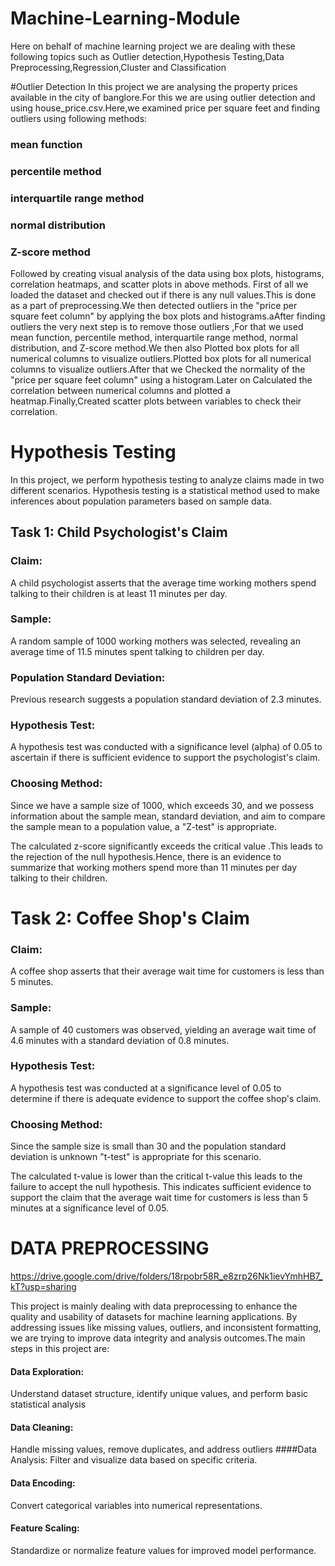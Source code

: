 # Machine-Learning-Module
Here on behalf of machine learning project we are dealing with these following topics  such as Outlier detection,Hypothesis Testing,Data Preprocessing,Regression,Cluster and Classification

#Outlier Detection
In this project we are analysing the property prices available in the city of banglore.For this we are using outlier detection and using house_price.csv.Here,we examined price per square feet and finding outliers using following methods:
### mean function
### percentile method
### interquartile range method
### normal distribution
### Z-score method
Followed by creating visual analysis of  the data using box plots, histograms, correlation heatmaps, and scatter plots in above methods.
First of all we loaded the dataset and checked out if there is any null values.This is done as a part of preprocessing.We then detected outliers in the "price per square feet  column" by applying the box plots and histograms.aAfter finding outliers the very next step is to remove those outliers ,For that we used mean function, percentile method, interquartile range method, normal distribution, and Z-score method.We then also Plotted box plots for all numerical columns to visualize outliers.Plotted box plots for all numerical columns to visualize outliers.After that we Checked the normality of the "price per square feet column" using a histogram.Later on Calculated the correlation between numerical columns and plotted a heatmap.Finally,Created scatter plots between variables to check their correlation.

# Hypothesis Testing
In this project, we perform hypothesis testing  to analyze claims made in two different scenarios. Hypothesis testing is a statistical method used to make inferences about population parameters based on sample data.
## Task 1: Child Psychologist's Claim
### Claim:
A child psychologist asserts that the average time working mothers spend talking to their children is at least 11 minutes per day.
### Sample:
A random sample of 1000 working mothers was selected, revealing an average time of 11.5 minutes spent talking to children per day.
### Population Standard Deviation:  
Previous research suggests a population standard deviation of 2.3 minutes.
### Hypothesis Test: 
A hypothesis test was conducted with a significance level (alpha) of 0.05 to ascertain if there is sufficient evidence to support the psychologist's claim.
### Choosing Method:
Since we have a sample size of 1000, which exceeds 30, and we possess information about the sample mean, standard deviation, and aim to compare the sample mean to a population value, a "Z-test" is appropriate.

The calculated z-score significantly exceeds the critical value .This leads  to the rejection of the null hypothesis.Hence, there is an evidence to summarize that working mothers spend more than 11 minutes per day talking to their children.

# Task 2: Coffee Shop's Claim
### Claim:
A coffee shop asserts that their average wait time for customers is less than 5 minutes.
### Sample: 
A sample of 40 customers was observed, yielding an average wait time of 4.6 minutes with a standard deviation of 0.8 minutes.
### Hypothesis Test: 
A hypothesis test was conducted at a significance level of 0.05 to determine if there is adequate evidence to support the coffee shop's claim.
### Choosing Method:
 Since the sample size is small than 30 and the population standard deviation is unknown "t-test" is appropriate for this scenario.
 
 The calculated t-value  is lower than the critical t-value this leads to the failure to accept the null hypothesis. This indicates sufficient evidence to support the claim that the average wait time for customers is less than 5 minutes at a significance level of 0.05.

# DATA PREPROCESSING

https://drive.google.com/drive/folders/18rpobr58R_e8zrp26Nk1ievYmhHB7_kT?usp=sharing

This project is mainly dealing with data preprocessing to enhance the quality and usability of datasets for machine learning applications. By addressing issues like missing values, outliers, and inconsistent formatting, we are trying to improve data integrity and analysis outcomes.The main steps in this project are:
#### Data Exploration:
Understand dataset structure, identify unique values, and perform basic statistical analysis
#### Data Cleaning:
Handle missing values, remove duplicates, and address outliers
####Data Analysis:
Filter and visualize data based on specific criteria.
#### Data Encoding:
Convert categorical variables into numerical representations.
#### Feature Scaling:
Standardize or normalize feature values for improved model performance.
 
